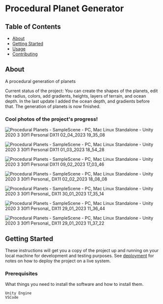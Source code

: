 
# Procedural Planet Generator

## Table of Contents
+ [About](#about)
+ [Getting Started](#getting_started)
+ [Usage](#usage)
+ [Contributing](../CONTRIBUTING.md)

## About <a name = "about"></a>
A procedural generation of planets
 
Current status of the project: You can create the shapes of the planets, edit the radius, colors, add gradients, heights, layers of terrain, and ocean depth. In the last update I added the ocean depth, and gradients before that. The generation of planets is now finished.

### Cool photos of the project's progress!

 ![Procedural Planets - SampleScene - PC, Mac   Linux Standalone - Unity 2020 3 30f1 Personal _DX11_ 02_04_2023 19_35_08](https://user-images.githubusercontent.com/88961639/229369386-904509f2-b304-4982-b4fd-ec473067b7a7.png)
 
 ![Procedural Planets - SampleScene - PC, Mac   Linux Standalone - Unity 2020 3 30f1 Personal _DX11_ 01_03_2023 18_54_28](https://user-images.githubusercontent.com/88961639/222222721-c177f43d-625d-44f6-8784-4ab1ecfd22a7.png)
 
 ![Procedural Planets - SampleScene - PC, Mac   Linux Standalone - Unity 2020 3 30f1 Personal _DX11_ 09_02_2023 17_03_46](https://user-images.githubusercontent.com/88961639/217868512-2dda3606-06a3-4ea5-a8f6-5d76b798d683.png)

 ![Procedural Planets - SampleScene - PC, Mac   Linux Standalone - Unity 2020 3 30f1 Personal_ _DX11_ 02_02_2023 18_08_08](https://user-images.githubusercontent.com/88961639/216394323-4be71262-6767-40fa-953a-18a28191f3b5.png)
 
 ![Procedural Planets - SampleScene - PC, Mac   Linux Standalone - Unity 2020 3 30f1 Personal_ _DX11_ 30_01_2023 17_35_14](https://user-images.githubusercontent.com/88961639/215538923-4d25b728-f66e-41a8-823c-ee7225d85a0a.png)

![Procedural Planets - SampleScene - PC, Mac   Linux Standalone - Unity 2020 3 30f1 Personal_ _DX11_ 29_01_2023 11_36_44](https://user-images.githubusercontent.com/88961639/215320618-9dd73058-c8bd-43a0-a9f1-9663fa363d35.png)

![Procedural Planets - SampleScene - PC, Mac   Linux Standalone - Unity 2020 3 30f1 Personal_ _DX11_ 29_01_2023 11_37_22](https://user-images.githubusercontent.com/88961639/215320626-588deb08-69e9-4c24-81ee-f982c9f8ee1b.png)


## Getting Started <a name = "getting_started"></a>
These instructions will get you a copy of the project up and running on your local machine for development and testing purposes. See [deployment](#deployment) for notes on how to deploy the project on a live system.

### Prerequisites

What things you need to install the software and how to install them.

```
Unity Engine
VSCode
```


